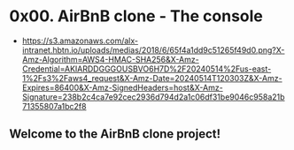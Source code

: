 # 0x00. AirBnB clone - The console
 - https://s3.amazonaws.com/alx-intranet.hbtn.io/uploads/medias/2018/6/65f4a1dd9c51265f49d0.png?X-Amz-Algorithm=AWS4-HMAC-SHA256&X-Amz-Credential=AKIARDDGGGOUSBVO6H7D%2F20240514%2Fus-east-1%2Fs3%2Faws4_request&X-Amz-Date=20240514T120303Z&X-Amz-Expires=86400&X-Amz-SignedHeaders=host&X-Amz-Signature=238b2c4ca7e92cec2936d794d2a1c06df31be9046c958a21b71355807a1bc2f8

## Welcome to the AirBnB clone project!
